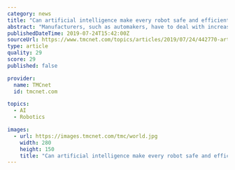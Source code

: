 ```yaml
---
category: news
title: "Can artificial intelligence make every robot safe and efficient?"
abstract: "Manufacturers, such as automakers, have to deal with increasing demands, and are required to drive immediate improvement. Best-in-class manufacturing companies add overtime, outsource, and, most importantly, buy new equipment. To produce high volumes of ..."
publishedDateTime: 2019-07-24T15:42:00Z
sourceUrl: https://www.tmcnet.com/topics/articles/2019/07/24/442770-artificial-intelligence-make-every-robot-safe-efficient.htm
type: article
quality: 29
score: 29
published: false

provider:
  name: TMCnet
  id: tmcnet.com

topics:
  - AI
  - Robotics

images:
  - url: https://images.tmcnet.com/tmc/world.jpg
    width: 280
    height: 150
    title: "Can artificial intelligence make every robot safe and efficient?"
---
```

